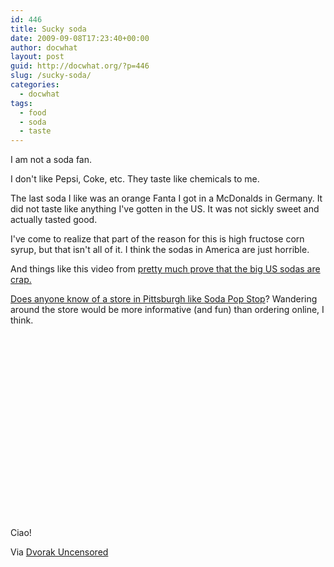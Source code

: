 ```yaml
---
id: 446
title: Sucky soda
date: 2009-09-08T17:23:40+00:00
author: docwhat
layout: post
guid: http://docwhat.org/?p=446
slug: /sucky-soda/
categories:
  - docwhat
tags:
  - food
  - soda
  - taste
---
```

I am not a soda fan.

I don't like Pepsi, Coke, etc.  They taste like chemicals to me.

The last soda I like was an orange Fanta I got in a McDonalds in Germany.  It did not taste like anything I've gotten in the US.  It was not sickly sweet and actually tasted good.

I've come to realize that part of the reason for this is high fructose corn syrup, but that isn't all of it.  I think the sodas in America are just horrible.

And things like this video from <a href="http://chow.com/"> pretty much prove that the big US sodas are crap.

<!--more-->Does anyone know of a store in Pittsburgh like </a><a href="http://www.sodapopstop.com/">Soda Pop Stop</a>?  Wandering around the store would be more informative (and fun) than ordering online, I think.

<object width="480" height="295"><param name="movie" value="http://www.youtube.com/v/gPbh6Ru7VVM&hl=en&fs=1&"></param><param name="allowFullScreen" value="true"></param><param name="allowscriptaccess" value="always"></param><embed src="http://www.youtube.com/v/gPbh6Ru7VVM&hl=en&fs=1&" type="application/x-shockwave-flash" allowscriptaccess="always" allowfullscreen="true" width="480" height="295"></embed></object>

Ciao!

Via <a href="http://www.dvorak.org/blog/2009/08/30/indictment-of-coke-pepsi-and-big-business-an-incredible-video/">Dvorak Uncensored</a>